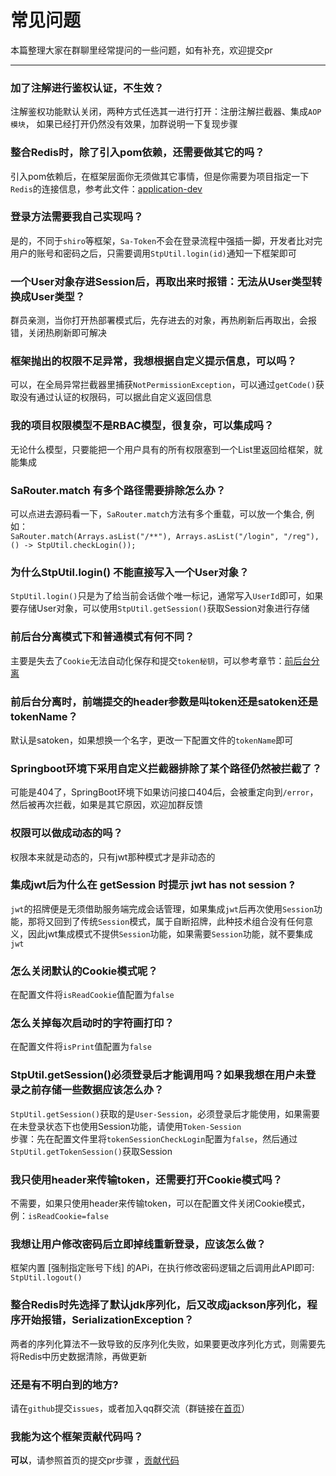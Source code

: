 # 常见问题
本篇整理大家在群聊里经常提问的一些问题，如有补充，欢迎提交pr

--- 

### 加了注解进行鉴权认证，不生效？
注解鉴权功能默认关闭，两种方式任选其一进行打开：注册注解拦截器、集成`AOP模块`，
如果已经打开仍然没有效果，加群说明一下复现步骤 


### 整合Redis时，除了引入pom依赖，还需要做其它的吗？
引入pom依赖后，在框架层面你无须做其它事情，但是你需要为项目指定一下`Redis`的连接信息，参考此文件：[application-dev](https://gitee.com/click33/sa-plus/blob/master/sp-server/src/main/resources/application-dev.yml)


### 登录方法需要我自己实现吗？
是的，不同于`shiro`等框架，`Sa-Token`不会在登录流程中强插一脚，开发者比对完用户的账号和密码之后，只需要调用`StpUtil.login(id)`通知一下框架即可


### 一个User对象存进Session后，再取出来时报错：无法从User类型转换成User类型？
群员亲测，当你打开热部署模式后，先存进去的对象，再热刷新后再取出，会报错，关闭热刷新即可解决


### 框架抛出的权限不足异常，我想根据自定义提示信息，可以吗？
可以，在全局异常拦截器里捕获`NotPermissionException`，可以通过`getCode()`获取没有通过认证的权限码，可以据此自定义返回信息


### 我的项目权限模型不是RBAC模型，很复杂，可以集成吗？
无论什么模型，只要能把一个用户具有的所有权限塞到一个List里返回给框架，就能集成


### SaRouter.match 有多个路径需要排除怎么办？
可以点进去源码看一下，`SaRouter.match`方法有多个重载，可以放一个集合, 例如：<br>
`SaRouter.match(Arrays.asList("/**"), Arrays.asList("/login", "/reg"), () -> StpUtil.checkLogin());`


### 为什么StpUtil.login() 不能直接写入一个User对象？
`StpUtil.login()`只是为了给当前会话做个唯一标记，通常写入`UserId`即可，如果要存储User对象，可以使用`StpUtil.getSession()`获取Session对象进行存储 


### 前后台分离模式下和普通模式有何不同？
主要是失去了`Cookie`无法自动化保存和提交`token秘钥`，可以参考章节：[前后台分离](/use/not-cookie)


### 前后台分离时，前端提交的header参数是叫token还是satoken还是tokenName？
默认是satoken，如果想换一个名字，更改一下配置文件的`tokenName`即可


### Springboot环境下采用自定义拦截器排除了某个路径仍然被拦截了？
可能是404了，SpringBoot环境下如果访问接口404后，会被重定向到`/error`，然后被再次拦截，如果是其它原因，欢迎加群反馈


### 权限可以做成动态的吗？
权限本来就是动态的，只有jwt那种模式才是非动态的


### 集成jwt后为什么在 getSession 时提示 jwt has not session ?
`jwt`的招牌便是无须借助服务端完成会话管理，如果集成`jwt`后再次使用`Session`功能，那将又回到了传统`Session`模式，属于自断招牌，此种技术组合没有任何意义，因此jwt集成模式不提供`Session`功能，如果需要`Session`功能，就不要集成`jwt`


### 怎么关闭默认的Cookie模式呢？
在配置文件将`isReadCookie`值配置为`false`


### 怎么关掉每次启动时的字符画打印？
在配置文件将`isPrint`值配置为`false`


### StpUtil.getSession()必须登录后才能调用吗？如果我想在用户未登录之前存储一些数据应该怎么办？
`StpUtil.getSession()`获取的是`User-Session`，必须登录后才能使用，如果需要在未登录状态下也使用Session功能，请使用`Token-Session` <br>
步骤：先在配置文件里将`tokenSessionCheckLogin`配置为`false`，然后通过`StpUtil.getTokenSession()`获取Session 


### 我只使用header来传输token，还需要打开Cookie模式吗？
不需要，如果只使用header来传输token，可以在配置文件关闭Cookie模式，例：`isReadCookie=false`


### 我想让用户修改密码后立即掉线重新登录，应该怎么做？
框架内置 [强制指定账号下线] 的APi，在执行修改密码逻辑之后调用此API即可: `StpUtil.logout()`

### 整合Redis时先选择了默认jdk序列化，后又改成jackson序列化，程序开始报错，SerializationException？
两者的序列化算法不一致导致的反序列化失败，如果要更改序列化方式，则需要先将Redis中历史数据清除，再做更新 


### 还是有不明白到的地方?
请在`github`提交`issues`，或者加入qq群交流（群链接在[首页](README?id=交流群)）


### 我能为这个框架贡献代码吗？
**可以**，请参照首页的提交pr步骤 ，[贡献代码](README?id=贡献代码)

